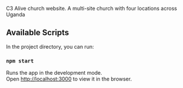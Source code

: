 C3 Alive church website. A multi-site church with four locations across Uganda

## Available Scripts

In the project directory, you can run:


### `npm start`

Runs the app in the development mode.<br />
Open [http://localhost:3000](http://localhost:3000) to view it in the browser.

